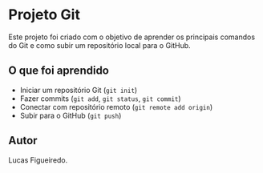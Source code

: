 # Projeto Git

Este projeto foi criado com o objetivo de aprender os principais comandos do Git e como subir um repositório local para o GitHub.

## O que foi aprendido

- Iniciar um repositório Git (`git init`)
- Fazer commits (`git add`, `git status`, `git commit`)
- Conectar com repositório remoto (`git remote add origin`)
- Subir para o GitHub (`git push`)

## Autor

Lucas Figueiredo.
